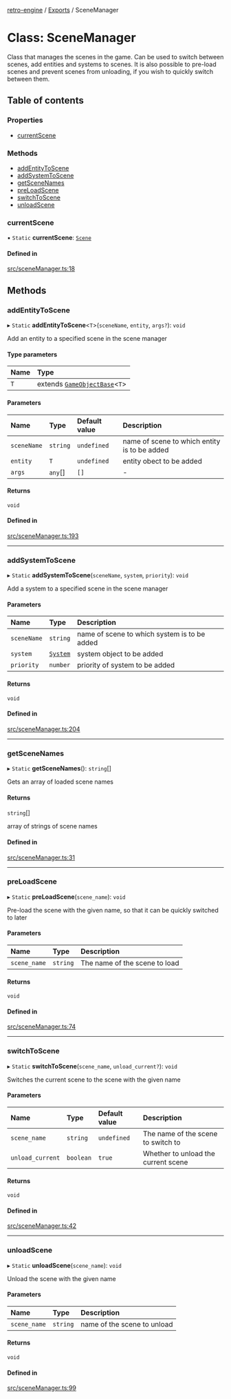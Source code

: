 [retro-engine](../README.md) / [Exports](../modules.md) / SceneManager

# Class: SceneManager
Class that manages the scenes in the game. Can be used to switch between scenes, add entities and systems to scenes. It is also possible to pre-load scenes and prevent scenes from unloading, if you wish to quickly switch between them.

## Table of contents

### Properties

- [currentScene](SceneManager.md#currentscene)

### Methods

- [addEntityToScene](SceneManager.md#addentitytoscene)
- [addSystemToScene](SceneManager.md#addsystemtoscene)
- [getSceneNames](SceneManager.md#getscenenames)
- [preLoadScene](SceneManager.md#preloadscene)
- [switchToScene](SceneManager.md#switchtoscene)
- [unloadScene](SceneManager.md#unloadscene)

### currentScene

▪ `Static` **currentScene**: [`Scene`](Scene.md)

#### Defined in

[src/sceneManager.ts:18](https://github.com/SLYGM/RetroEngineTM/blob/7ef0169/engine/src/sceneManager.ts#L18)

## Methods

### addEntityToScene

▸ `Static` **addEntityToScene**<`T`\>(`sceneName`, `entity`, `args?`): `void`

Add an entity to a specified scene in the scene manager

#### Type parameters

| Name | Type |
| :------ | :------ |
| `T` | extends [`GameObjectBase`](GameObjectBase.md)<`T`\> |

#### Parameters

| Name | Type | Default value | Description |
| :------ | :------ | :------ | :------ |
| `sceneName` | `string` | `undefined` | name of scene to which entity is to be added |
| `entity` | `T` | `undefined` | entity obect to be added |
| `args` | `any`[] | `[]` | - |

#### Returns

`void`

#### Defined in

[src/sceneManager.ts:193](https://github.com/SLYGM/RetroEngineTM/blob/7ef0169/engine/src/sceneManager.ts#L193)

___

### addSystemToScene

▸ `Static` **addSystemToScene**(`sceneName`, `system`, `priority`): `void`

Add a system to a specified scene in the scene manager

#### Parameters

| Name | Type | Description |
| :------ | :------ | :------ |
| `sceneName` | `string` | name of scene to which system is to be added |
| `system` | [`System`](System.md) | system object to be added |
| `priority` | `number` | priority of system to be added |

#### Returns

`void`

#### Defined in

[src/sceneManager.ts:204](https://github.com/SLYGM/RetroEngineTM/blob/7ef0169/engine/src/sceneManager.ts#L204)
___

### getSceneNames

▸ `Static` **getSceneNames**(): `string`[]

Gets an array of loaded scene names

#### Returns

`string`[]

array of strings of scene names

#### Defined in

[src/sceneManager.ts:31](https://github.com/SLYGM/RetroEngineTM/blob/7ef0169/engine/src/sceneManager.ts#L31)
___

### preLoadScene

▸ `Static` **preLoadScene**(`scene_name`): `void`

Pre-load the scene with the given name, so that it can be quickly switched to later

#### Parameters

| Name | Type | Description |
| :------ | :------ | :------ |
| `scene_name` | `string` | The name of the scene to load |

#### Returns

`void`

#### Defined in

[src/sceneManager.ts:74](https://github.com/SLYGM/RetroEngineTM/blob/7ef0169/engine/src/sceneManager.ts#L74)

___

### switchToScene

▸ `Static` **switchToScene**(`scene_name`, `unload_current?`): `void`

Switches the current scene to the scene with the given name

#### Parameters

| Name | Type | Default value | Description |
| :------ | :------ | :------ | :------ |
| `scene_name` | `string` | `undefined` | The name of the scene to switch to |
| `unload_current` | `boolean` | `true` | Whether to unload the current scene |

#### Returns

`void`

#### Defined in

[src/sceneManager.ts:42](https://github.com/SLYGM/RetroEngineTM/blob/7ef0169/engine/src/sceneManager.ts#L42)

___

### unloadScene

▸ `Static` **unloadScene**(`scene_name`): `void`

Unload the scene with the given name

#### Parameters

| Name | Type | Description |
| :------ | :------ | :------ |
| `scene_name` | `string` | name of the scene to unload |

#### Returns

`void`

#### Defined in

[src/sceneManager.ts:99](https://github.com/SLYGM/RetroEngineTM/blob/7ef0169/engine/src/sceneManager.ts#L99)
